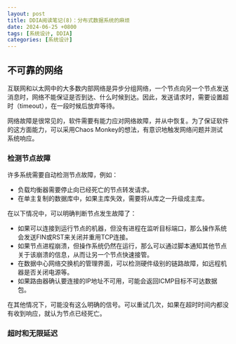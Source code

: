```yaml
---
layout: post
title: DDIA阅读笔记(8)：分布式数据系统的麻烦
date: 2024-06-25 +0800
tags: [系统设计, DDIA]
categories: [系统设计]
---
```


## 不可靠的网络

互联网和以太网中的大多数内部网络是异步分组网络，一个节点向另一个节点发送消息时，网络不能保证是否到达、什么时候到达。因此，发送请求时，需要设置超时（timeout），在一段时候后放弃等待。

网络故障是很常见的，软件需要有能力应对网络故障，并从中恢复。为了保证软件的这方面能力，可以采用Chaos Monkey的想法，有意识地触发网络问题并测试系统响应。

### 检测节点故障

许多系统需要自动检测节点故障，例如：
- 负载均衡器需要停止向已经死亡的节点转发请求。
- 在单主复制的数据库中，如果主库失效，需要将从库之一升级成主库。

在以下情况中，可以明确判断节点发生故障了：
- 如果可以连接到运行节点的机器，但没有进程在监听目标端口，那么操作系统会发送FIN或RST来关闭并重用TCP连接。
- 如果节点进程崩溃，但操作系统仍然在运行，那么可以通过脚本通知其他节点关于该崩溃的信息，从而让另一个节点快速接管。
- 在数据中心网络交换机的管理界面，可以检测硬件级别的链路故障，如远程机器是否关闭电源等。
- 如果路由器确认要连接的IP地址不可用，可能会返回ICMP目标不可达数据包。

在其他情况下，可能没有这么明确的信号。可以重试几次，如果在超时时间内都没有收到响应，就认为节点已经死亡。

### 超时和无限延迟